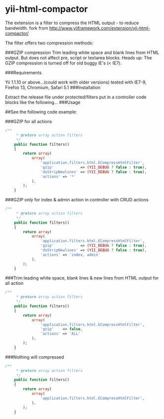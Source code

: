 yii-html-compactor
===================
The extension is a filter to compress the HTML output - to reduce bandwidth.
fork from http://www.yiiframework.com/extension/yii-html-compactor/       

The filter offers two compression methods:

###GZIP compression
Trim leading white space and blank lines from HTML output. But does not affect pre, script or textarea blocks.
Heads up: The GZIP compression is turned off for old buggy IE's (< IE7).

###Requirements 

Yii 1.1.10 or above...(could work with older versions)
tested with IE7-9, Firefox 13, Chromium, Safari 5.1
###Installation 

Extract the release file under protected/filters
put in a controller code blocks like the following...
###Usage 

##See the following code example:

###GZIP for all actions
```php
/**
     * @return array action filters
     */
    public function filters()
    {
        return array(
            array(
                'application.filters.html.ECompressHtmlFilter',
                'gzip'            => (YII_DEBUG ? false : true),
                'doStripNewlines' => (YII_DEBUG ? false : true),
                'actions' => '*'
            ),
        );
    }
```
###GZIP only for index & admin action in controller with CRUD actions
```php
/**
     * @return array action filters
     */
    public function filters()
    {
        return array(
            array(
                'application.filters.html.ECompressHtmlFilter',
                'gzip'            => (YII_DEBUG ? false : true),
                'doStripNewlines' => (YII_DEBUG ? false : true),
                'actions' => 'index, admin'
            ),
        );
    }
```
###Trim leading white space, blank lines & new lines from HTML output for all action
```php
/**
     * @return array action filters
     */
    public function filters()
    {
        return array(
            array(
                'application.filters.html.ECompressHtmlFilter',
                'gzip'    => false,
                'actions' => 'ALL'
            ),
        );
    }
```
###Nothing will compressed
```php
/**
     * @return array action filters
     */
    public function filters()
    {
        return array(
            array(
                'application.filters.html.ECompressHtmlFilter',
            ),
        );
    }
```